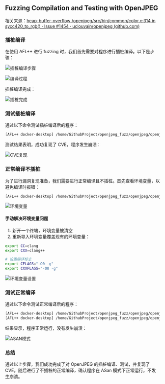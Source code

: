 ## Fuzzing Compilation and Testing with OpenJPEG

相关来源：[heap-buffer-overflow /openjpeg/src/bin/common/color.c:314 in sycc420_to_rgb() · Issue #1454 · uclouvain/openjpeg (github.com)](https://github.com/uclouvain/openjpeg/issues/1454)

### 插桩编译

在使用 AFL++ 进行 fuzzing 时，我们首先需要对程序进行插桩编译。以下是步骤：

![插桩编译步骤](D:\githubproject\FuzzCompTraining\Exercise_01\QQ_1721895371630.png)

![编译过程](D:\githubproject\FuzzCompTraining\Exercise_01\QQ_1721895453451.png)

插桩编译完成：

![插桩完成](D:\githubproject\FuzzCompTraining\Exercise_01\QQ_1721895527891.png)

### 测试插桩编译

通过以下命令测试插桩编译后的程序：

```bash
[AFL++ docker-desktop] /home/GithubProject/openjpeg_fuzz/openjpeg/openjpeg/build # ./bin/opj_decompress -o ./tmp/a.ppm -r 5 -i ../../seeds/openjpeg.jpg
```

测试结果表明，成功复现了 CVE，程序发生崩溃：

![CVE复现](D:\githubproject\FuzzCompTraining\Exercise_01\QQ_1721895668594.png)

### 正常编译不插桩

为了进行漏洞复现准备，我们需要进行正常编译且不插桩。首先查看环境变量，以避免编译时报错：

```bash
[AFL++ docker-desktop] /home/GithubProject/openjpeg_fuzz/openjpeg/openjpeg/build_normal # printenv
```

![环境变量](D:\githubproject\FuzzCompTraining\Exercise_01\QQ_1721896096947.png)

#### 手动解决环境变量问题

1. 新开一个终端，环境变量被清空
2. 重新导入环境变量覆盖现有的环境变量：

```bash
export CC=clang
export CXX=clang++

# 设置编译标志
export CFLAGS="-O0 -g"
export CXXFLAGS="-O0 -g"
```

![环境变量设置](D:\githubproject\FuzzCompTraining\Exercise_01\QQ_1721896222523.png)

### 测试正常编译

通过以下命令测试正常编译后的程序：

```bash
[AFL++ docker-desktop] /home/GithubProject/openjpeg_fuzz/openjpeg/openjpeg/build_normal # mkdir tmp
[AFL++ docker-desktop] /home/GithubProject/openjpeg_fuzz/openjpeg/openjpeg/build_normal # ./bin/opj_decompress -o ./tmp/a.ppm -r 5 -i ../../seeds/openjpeg.jpg
```

结果显示，程序正常运行，没有发生崩溃：

![ASAN模式](D:\githubproject\FuzzCompTraining\Exercise_01\QQ_1721896409204.png)

### 总结

通过以上步骤，我们成功完成了对 OpenJPEG 的插桩编译、测试，并复现了 CVE。随后进行了不插桩的正常编译，确认程序在 ASan 模式下正常运行，不发生崩溃。